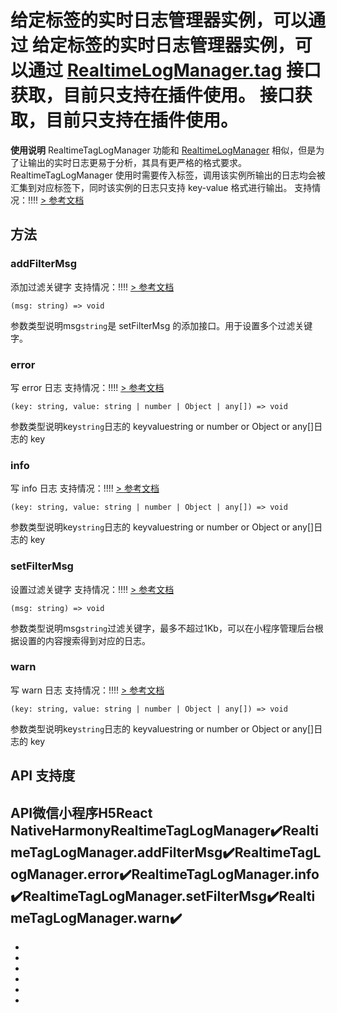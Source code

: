 # 给定标签的实时日志管理器实例，可以通过 给定标签的实时日志管理器实例，可以通过 [RealtimeLogManager.tag](RealtimeLogManager.html#tag) 接口获取，目前只支持在插件使用。 接口获取，目前只支持在插件使用。
**使用说明** RealtimeTagLogManager 功能和 [RealtimeLogManager](RealtimeLogManager.html) 相似，但是为了让输出的实时日志更易于分析，其具有更严格的格式要求。 RealtimeTagLogManager 使用时需要传入标签，调用该实例所输出的日志均会被汇集到对应标签下，同时该实例的日志只支持 key-value 格式进行输出。
支持情况：!!!!
[> 参考文档
](https://developers.weixin.qq.com/miniprogram/dev/api/base/debug/RealtimeTagLogManager.html)
## 方法[​](RealtimeTagLogManager.html#方法)
### addFilterMsg[​](RealtimeTagLogManager.html#addfiltermsg)
添加过滤关键字
支持情况：!!!!
[> 参考文档
](https://developers.weixin.qq.com/miniprogram/dev/api/base/debug/RealtimeTagLogManager.addFilterMsg.html)
```tsx
(msg: string) => void
```
参数类型说明msg`string`是 setFilterMsg 的添加接口。用于设置多个过滤关键字。
### error[​](RealtimeTagLogManager.html#error)
写 error 日志
支持情况：!!!!
[> 参考文档
](https://developers.weixin.qq.com/miniprogram/dev/api/base/debug/RealtimeTagLogManager.error.html)
```tsx
(key: string, value: string | number | Object | any[]) => void
```
参数类型说明key`string`日志的 keyvaluestring or number or Object or any[]日志的 key
### info[​](RealtimeTagLogManager.html#info)
写 info 日志
支持情况：!!!!
[> 参考文档
](https://developers.weixin.qq.com/miniprogram/dev/api/base/debug/RealtimeTagLogManager.info.html)
```tsx
(key: string, value: string | number | Object | any[]) => void
```
参数类型说明key`string`日志的 keyvaluestring or number or Object or any[]日志的 key
### setFilterMsg[​](RealtimeTagLogManager.html#setfiltermsg)
设置过滤关键字
支持情况：!!!!
[> 参考文档
](https://developers.weixin.qq.com/miniprogram/dev/api/base/debug/RealtimeTagLogManager.setFilterMsg.html)
```tsx
(msg: string) => void
```
参数类型说明msg`string`过滤关键字，最多不超过1Kb，可以在小程序管理后台根据设置的内容搜索得到对应的日志。
### warn[​](RealtimeTagLogManager.html#warn)
写 warn 日志
支持情况：!!!!
[> 参考文档
](https://developers.weixin.qq.com/miniprogram/dev/api/base/debug/RealtimeTagLogManager.warn.html)
```tsx
(key: string, value: string | number | Object | any[]) => void
```
参数类型说明key`string`日志的 keyvaluestring or number or Object or any[]日志的 key
## API 支持度[​](RealtimeTagLogManager.html#api-支持度)
API微信小程序H5React NativeHarmonyRealtimeTagLogManager✔️RealtimeTagLogManager.addFilterMsg✔️RealtimeTagLogManager.error✔️RealtimeTagLogManager.info✔️RealtimeTagLogManager.setFilterMsg✔️RealtimeTagLogManager.warn✔️
- 

- 
- 
- 
- 
- 

-
